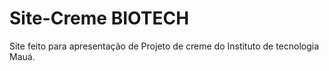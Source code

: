# Site-Creme BIOTECH

Site feito para apresentação de Projeto de creme do Instituto de tecnologia Mauá.
